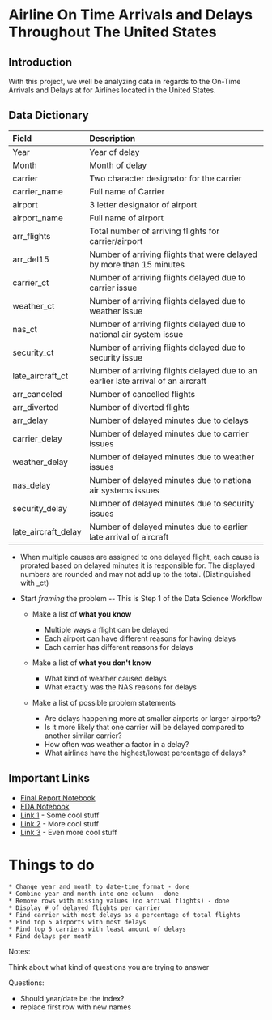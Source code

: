 # Airline On Time Arrivals and Delays Throughout The United States

## Introduction

With this project, we well be analyzing data in regards to the On-Time Arrivals and Delays at for Airlines located in the United States.

## Data Dictionary

| Field | Description |
| :--- | :--- |
| Year | Year of delay |
| Month | Month of delay |
| carrier | Two character designator for the carrier |
| carrier_name | Full name of Carrier |
| airport | 3 letter designator of airport |
| airport_name | Full name of airport |
| arr_flights | Total number of arriving flights for carrier/airport |
| arr_del15 | Number of arriving flights that were delayed by more than 15 minutes |
| carrier_ct | Number of arriving flights delayed due to carrier issue |
| weather_ct | Number of arriving flights delayed due to weather issue |
| nas_ct | Number of arriving flights delayed due to national air system issue |
| security_ct | Number of arriving flights delayed due to security issue |
| late_aircraft_ct | Number of arriving flights delayed due to an earlier late arrival of an aircraft |
| arr_canceled | Number of cancelled flights |
| arr_diverted | Number of diverted flights |
| arr_delay | Number of delayed minutes due to delays |
| carrier_delay | Number of delayed minutes due to carrier issues |
| weather_delay | Number of delayed minutes due to weather issues |
| nas_delay | Number of delayed minutes due to nationa air systems issues |
| security_delay | Number of delayed minutes due to security issues |
| late_aircraft_delay | Number of delayed minutes due to earlier late arrival of aircraft |

* When multiple causes are assigned to one delayed flight, each cause is prorated based on delayed minutes it is responsible for. The displayed numbers are rounded and may not add up to the total. (Distinguished with _ct)




* Start *framing* the problem -- This is Step 1 of the Data Science Workflow
   * Make a list of **what you know**
       * Multiple ways a flight can be delayed
       * Each airport can have different reasons for having delays
       * Each carrier has different reasons for delays
   * Make a list of **what you don't know**
       * What kind of weather caused delays
       * What exactly was the NAS reasons for delays
       
   * Make a list of possible problem statements
       * Are delays happening more at smaller airports or larger airports?
       * Is it more likely that one carrier will be delayed compared to another similar carrier?
       * How often was weather a factor in a delay?
       * What airlines have the highest/lowest percentage of delays?



## Important Links

* [Final Report Notebook](report.ipynb)
* [EDA Notebook](eda.ipynb)
* [Link 1](http://www.google.com) - Some cool stuff
* [Link 2](http://www.google.com) - More cool stuff
* [Link 3](http://www.google.com) - Even more cool stuff



# Things to do
    * Change year and month to date-time format - done
    * Combine year and month into one column - done
    * Remove rows with missing values (no arrival flights) - done
    * Display # of delayed flights per carrier 
    * Find carrier with most delays as a percentage of total flights
    * Find top 5 airports with most delays
    * Find top 5 carriers with least amount of delays
    * Find delays per month
    
Notes:

Think about what kind of questions you are trying to answer



Questions:
- Should year/date be the index?
- replace first row with new names